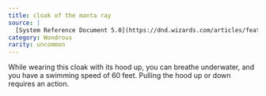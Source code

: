 ```yaml
---
title: cloak of the manta ray
source: |
  [System Reference Document 5.0](https://dnd.wizards.com/articles/features/systems-reference-document-srd)
category: Wondrous
rarity: uncommon
---
```


While wearing this cloak with its hood up, you can breathe underwater, and you have a swimming speed of 60 feet. Pulling the hood up or down requires an action.
